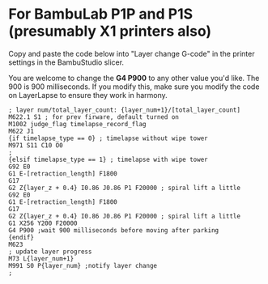 # For BambuLab P1P and P1S (presumably X1 printers also)

Copy and paste the code below into "Layer change G-code" in the printer settings in the BambuStudio slicer.

You are welcome to change the **G4 P900** to any other value you'd like. The 900 is 900 milliseconds. If you modify this, make sure you modify the code on LayerLapse to ensure they work in harmony.

```
; layer num/total_layer_count: {layer_num+1}/[total_layer_count]
M622.1 S1 ; for prev firware, default turned on
M1002 judge_flag timelapse_record_flag
M622 J1
{if timelapse_type == 0} ; timelapse without wipe tower
M971 S11 C10 O0
;
{elsif timelapse_type == 1} ; timelapse with wipe tower
G92 E0
G1 E-[retraction_length] F1800
G17
G2 Z{layer_z + 0.4} I0.86 J0.86 P1 F20000 ; spiral lift a little
G92 E0
G1 E-[retraction_length] F1800
G17
G2 Z{layer_z + 0.4} I0.86 J0.86 P1 F20000 ; spiral lift a little
G1 X256 Y200 F20000
G4 P900 ;wait 900 milliseconds before moving after parking
{endif}
M623
; update layer progress
M73 L{layer_num+1}
M991 S0 P{layer_num} ;notify layer change
;
```

